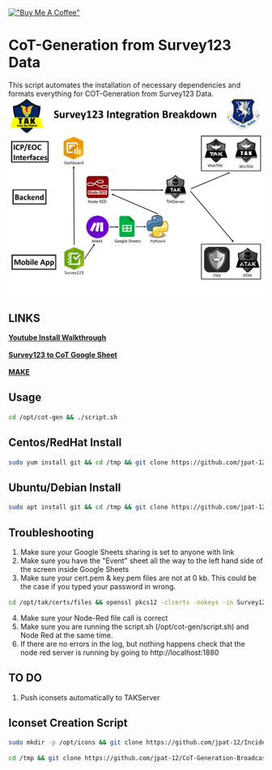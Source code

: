 [!["Buy Me A Coffee"](https://www.buymeacoffee.com/assets/img/custom_images/orange_img.png)](https://www.buymeacoffee.com/jpat)
# CoT-Generation from Survey123 Data #

This script automates the installation of necessary dependencies and formats everything for COT-Generation from Survey123 Data.
![CoTBreakdown](img/CoTBreakdown.png?raw=true "CoTBreakdown")


## LINKS ## 
**[Youtube Install Walkthrough](https://www.youtube.com/watch?v=eMRZVkyE-1U)** <br /><br />
**[Survey123 to CoT Google Sheet](https://docs.google.com/spreadsheets/d/1MoyjPxG49XpDrhbqdJYYgW4T7DQ8FachH2EN8Wm-N4o)** <br /><br />
**[MAKE](https://us1.make.com/)**<br />


## Usage ##
```bash
cd /opt/cot-gen && ./script.sh
```

## Centos/RedHat Install ##
```bash
sudo yum install git && cd /tmp && git clone https://github.com/jpat-12/CoT-Generation-Broadcast.git && cd CoT-Generation-Broadcast && chmod +x centos.sh && ./centos.sh && cd /opt/cot-gen
```
## Ubuntu/Debian Install ##
```bash
sudo apt install git && cd /tmp && git clone https://github.com/jpat-12/CoT-Generation-Broadcast.git && cd CoT-Generation-Broadcast && chmod +x ubuntu.sh && ./ubuntu.sh && cd /opt/cot-gen
```

## Troubleshooting ##
1. Make sure your Google Sheets sharing is set to anyone with link 
2. Make sure you have the "Event" sheet all the way to the left hand side of the screen inside Google Sheets 
3. Make sure your cert.pem & key.pem files are not at 0 kb. This could be the case if you typed your password in wrong.
```bash
cd /opt/tak/certs/files && openssl pkcs12 -clcerts -nokeys -in Survey123.p12 -out Survey123.cert.pem && openssl pkcs12 -nocerts -nodes -in Survey123.p12 -out Survey123.key.pem

``` 
4. Make sure your Node-Red file call is correct
5. Make sure you are running the script.sh (/opt/cot-gen/script.sh) and Node Red at the same time. 
6. If there are no errors in the log, but nothing happens check that the node red server is running by going to http://localhost:1880




## TO DO ##
1. Push iconsets automatically to TAKServer

## Iconset Creation Script ## 
```bash
sudo mkdir -p /opt/icons && git clone https://github.com/jpat-12/Incident-Icons.git /opt/icons
```
```bash
cd /tmp && git clone https://github.com/jpat-12/CoT-Generation-Broadcast.git && cd CoT-Generation-Broadcast && cd iconset && chmod +x iconset-gen.sh && ./iconset-gen.sh
```
